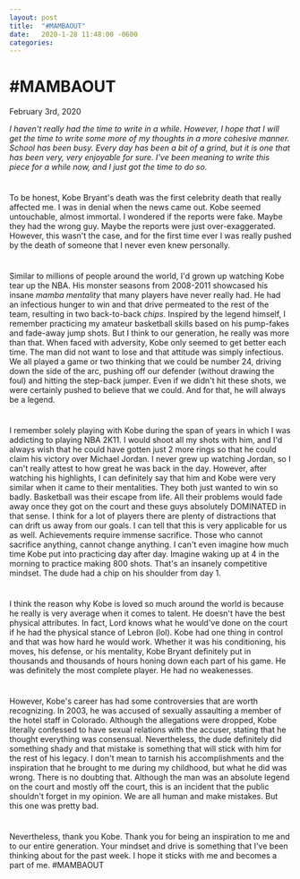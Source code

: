 ```yaml
---
layout: post
title:  "#MAMBAOUT"
date:   2020-1-28 11:48:00 -0600
categories: 
---
```


# #MAMBAOUT
February 3rd, 2020

_I haven't really had the time to write in a while. However, I hope that I will get the time to write some more of my thoughts in a more cohesive manner. School has been busy. Every day has been a bit of a grind, but it is one that has been very, very enjoyable for sure. I've been meaning to write this piece for a while now, and I just got the time to do so._ 

<hr style="height:10px; visibility:hidden;" />
To be honest, Kobe Bryant's death was the first celebrity death that really affected me. I was in denial when the news came out. Kobe seemed untouchable, almost immortal. I wondered if the reports were fake. Maybe they had the wrong guy. Maybe the reports were just over-exaggerated. However, this wasn't the case, and for the first time ever I was really pushed by the death of someone that I never even knew personally. 

<hr style="height:10px; visibility:hidden;" />

Similar to millions of people around the world, I'd grown up watching Kobe tear up the NBA. His monster seasons from 2008-2011 showcased his insane _mamba mentality_ that many players have never really had. He had an infectious hunger to win and that drive permeated to the rest of the team, resulting in two back-to-back _chips_. Inspired by the legend himself, I remember practicing my amateur basketball skills based on his pump-fakes and fade-away jump shots. But I think to our generation, he really was more than that. When faced with adversity, Kobe only seemed to get better each time. The man did not want to lose and that attitude was simply infectious. We all played a game or two thinking that we could be number 24, driving down the side of the arc, pushing off our defender (without drawing the foul) and hitting the step-back jumper. Even if we didn't hit these shots, we were certainly pushed to believe that we could. And for that, he will always be a legend.

<hr style="height:10px; visibility:hidden;" />

I remember solely playing with Kobe during the span of years in which I was addicting to playing NBA 2K11. I would shoot all my shots with him, and I'd always wish that he could have gotten just 2 more rings so that he could claim his victory over Michael Jordan. I never grew up watching Jordan, so I can't really attest to how great he was back in the day. However, after watching his highlights, I can definitely say that him and Kobe were very similar when it came to their mentalities. They both just wanted to win so badly. Basketball was their escape from life. All their problems would fade away once they got on the court and these guys absolutely DOMINATED in that sense. I think for a lot of players there are plenty of distractions that can drift us away from our goals. I can tell that this is very applicable for us as well. Achievements require immense sacrifice. Those who cannot sacrifice anything, cannot change anything. I can't even imagine how much time Kobe put into practicing day after day. Imagine waking up at 4 in the morning to practice making 800 shots. That's an insanely competitive mindset. The dude had a chip on his shoulder from day 1.

<hr style="height:10px; visibility:hidden;" />

I think the reason why Kobe is loved so much around the world is because he really is very average when it comes to talent. He doesn't have the best physical attributes. In fact, Lord knows what he would've done on the court if he had the physical stance of Lebron (lol). Kobe had one thing in control and that was how hard he would work. Whether it was his conditioning, his moves, his defense, or his mentality, Kobe Bryant definitely put in thousands and thousands of hours honing down each part of his game. He was definitely the most complete player. He had no weakenesses.

<hr style="height:10px; visibility:hidden;" />

However, Kobe's career has had some controversies that are worth recognizing. In 2003, he was accused of sexually assaulting a member of the hotel staff in Colorado. Although the allegations were dropped, Kobe literally confessed to have sexual relations with the accuser, stating that he thought everything was consensual. Nevertheless, the dude definitely did something shady and that mistake is something that will stick with him for the rest of his legacy. I don't mean to tarnish his accomplishments and the inspiration that he brought to me during my childhood, but what he did was wrong. There is no doubting that. Although the man was an absolute legend on the court and mostly off the court, this is an incident that the public shouldn't forget in my opinion. We are all human and make mistakes. But this one was pretty bad. 

<hr style="height:10px; visibility:hidden;" />

Nevertheless, thank you Kobe. Thank you for being an inspiration to me and to our entire generation. Your mindset and drive is something that I've been thinking about for the past week. I hope it sticks with me and becomes a part of me. #MAMBAOUT